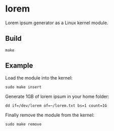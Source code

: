 lorem
=====

Lorem ipsum generator as a Linux kernel module.

Build
-----

    make

Example
-------

Load the module into the kernel:

    sudo make insert

Generate 1GB of lorem ipsum in your home folder:

    dd if=/dev/lorem of=~/lorem.txt bs=1 count=1G

Finally remove the module from the kernel:

    sudo make remove
